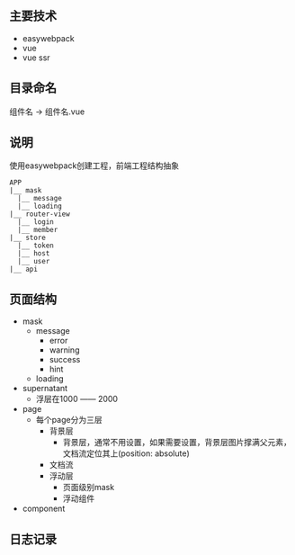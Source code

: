 ## 主要技术

- easywebpack
- vue
- vue ssr

## 目录命名
组件名 -> 组件名.vue

## 说明

使用easywebpack创建工程，前端工程结构抽象
```
APP
|__ mask
  |__ message
  |__ loading
|__ router-view
  |__ login
  |__ member
|__ store
  |__ token
  |__ host
  |__ user
|__ api
```

## 页面结构
- mask
  - message
    - error
    - warning
    - success
    - hint
  - loading
- supernatant
  - 浮层在1000 —— 2000
- page
  - 每个page分为三层
    - 背景层
      - 背景层，通常不用设置，如果需要设置，背景层图片撑满父元素，文档流定位其上(position: absolute)
    - 文档流
    - 浮动层 
      - 页面级别mask
      - 浮动组件
- component

## 日志记录